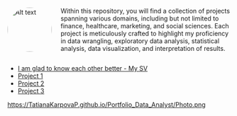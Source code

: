 
<div style="display: flex; align-items: center;">
   <img src="https://TatianaKarpovaP.github.io/Portfolio_Data_Analyst/Photo.png" alt="Alt text" style="border-radius: 50%; width: 100px; height: 100px;height: 100px; margin-right: 20px;">
    <p>Within this repository, you will find a collection of projects spanning various domains, including but not limited to finance, healthcare, marketing, and social sciences. Each project is meticulously crafted to highlight my proficiency in data wrangling, exploratory data analysis, statistical analysis, data visualization, and interpretation of results.</p>
</div>


- [I am glad to know each other better - My SV](https://TatianaKarpovaP.github.io/Portfolio_Data_Analyst/CV_Tatiana_Karpova_Data_and_Business_Analyst.pdf)
- [Project 1](https://TatianaKarpovaP.github.io/Portfolio_Data_Analyst/Project_1.pdf)
- [Project 2]()
- [Project 3]()



https://TatianaKarpovaP.github.io/Portfolio_Data_Analyst/Photo.png
